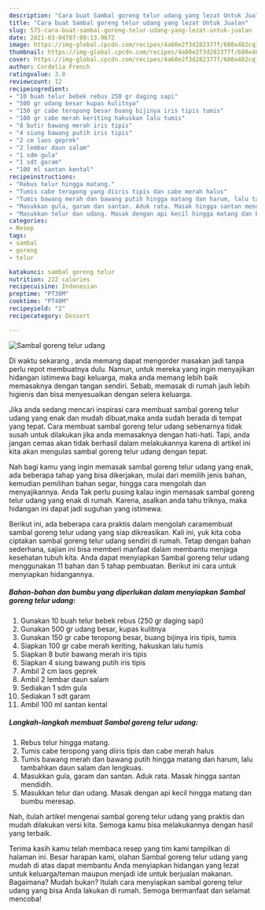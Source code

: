 ```yaml
---
description: "Cara buat Sambal goreng telur udang yang lezat Untuk Jualan"
title: "Cara buat Sambal goreng telur udang yang lezat Untuk Jualan"
slug: 575-cara-buat-sambal-goreng-telur-udang-yang-lezat-untuk-jualan
date: 2021-03-04T07:09:13.967Z
image: https://img-global.cpcdn.com/recipes/4a60e2f3d282377f/680x482cq70/sambal-goreng-telur-udang-foto-resep-utama.jpg
thumbnail: https://img-global.cpcdn.com/recipes/4a60e2f3d282377f/680x482cq70/sambal-goreng-telur-udang-foto-resep-utama.jpg
cover: https://img-global.cpcdn.com/recipes/4a60e2f3d282377f/680x482cq70/sambal-goreng-telur-udang-foto-resep-utama.jpg
author: Cordelia French
ratingvalue: 3.8
reviewcount: 12
recipeingredient:
- "10 buah telur bebek rebus 250 gr daging sapi"
- "500 gr udang besar kupas kulitnya"
- "150 gr cabe teropong besar buang bijinya iris tipis tumis"
- "100 gr cabe merah keriting hakuskan lalu tumis"
- "8 butir bawang merah iris tipis"
- "4 siung bawang putih iris tipis"
- "2 cm laos geprek"
- "2 lembar daun salam"
- "1 sdm gula"
- "1 sdt garam"
- "100 ml santan kental"
recipeinstructions:
- "Rebus telur hingga matang."
- "Tumis cabe teropong yang diiris tipis dan cabe merah halus"
- "Tumis bawang merah dan bawang putih hingga matang dan harum, lalu tambahkan daun salam dan lengkuas."
- "Masukkan gula, garam dan santan. Aduk rata. Masak hingga santan mendidih."
- "Masukkan telur dan udang. Masak dengan api kecil hingga matang dan bumbu meresap."
categories:
- Resep
tags:
- sambal
- goreng
- telur

katakunci: sambal goreng telur 
nutrition: 222 calories
recipecuisine: Indonesian
preptime: "PT30M"
cooktime: "PT40M"
recipeyield: "2"
recipecategory: Dessert

---
```



![Sambal goreng telur udang](https://img-global.cpcdn.com/recipes/4a60e2f3d282377f/680x482cq70/sambal-goreng-telur-udang-foto-resep-utama.jpg)

Di waktu  sekarang , anda memang dapat mengorder masakan jadi tanpa perlu repot membuatnya dulu. Namun, untuk mereka yang ingin menyajikan hidangan istimewa bagi keluarga, maka anda memang lebih baik memasaknya dengan tangan sendiri. Sebab, memasak di rumah jauh lebih higienis dan bisa menyesuaikan dengan selera keluarga.

Jika anda sedang mencari inspirasi cara membuat sambal goreng telur udang yang enak dan mudah dibuat,maka anda sudah berada di tempat yang tepat. Cara membuat sambal goreng telur udang  sebenarnya tidak susah untuk dilakukan jika anda memasaknya dengan hati-hati. Tapi, anda jangan cemas akan tidak berhasil dalam melakukannya 
karena di artikel ini kita akan mengulas sambal goreng telur udang dengan tepat.  



Nah bagi kamu yang ingin memasak sambal goreng telur udang yang enak, ada beberapa tahap yang bisa dikerjakan, mulai dari memilih jenis bahan, kemudian pemilihan bahan segar, hingga cara mengolah dan menyajikannya. Anda Tak perlu pusing kalau ingin memasak sambal goreng telur udang yang enak di rumah. Karena, asalkan anda  tahu triknya, maka hidangan ini dapat jadi suguhan yang istimewa.

Berikut ini, ada beberapa cara praktis  dalam mengolah caramembuat sambal goreng telur udang yang siap dikreasikan. Kali ini, yuk kita coba ciptakan sambal goreng telur udang sendiri di rumah. Tetap dengan bahan sederhana, sajian ini bisa memberi manfaat dalam membantu menjaga kesehatan tubuh kita. Anda dapat menyiapkan Sambal goreng telur udang menggunakan 11 bahan dan 5 tahap pembuatan. Berikut ini cara untuk menyiapkan hidangannya.

<!--inarticleads1-->

##### Bahan-bahan dan bumbu yang diperlukan dalam menyiapkan Sambal goreng telur udang:

1. Gunakan 10 buah telur bebek rebus (250 gr daging sapi)
1. Gunakan 500 gr udang besar, kupas kulitnya
1. Gunakan 150 gr cabe teropong besar, buang bijinya iris tipis, tumis
1. Siapkan 100 gr cabe merah keriting, hakuskan lalu tumis
1. Siapkan 8 butir bawang merah iris tipis
1. Siapkan 4 siung bawang putih iris tipis
1. Ambil 2 cm laos geprek
1. Ambil 2 lembar daun salam
1. Sediakan 1 sdm gula
1. Sediakan 1 sdt garam
1. Ambil 100 ml santan kental




<!--inarticleads2-->

##### Langkah-langkah membuat Sambal goreng telur udang:

1. Rebus telur hingga matang.
1. Tumis cabe teropong yang diiris tipis dan cabe merah halus
1. Tumis bawang merah dan bawang putih hingga matang dan harum, lalu tambahkan daun salam dan lengkuas.
1. Masukkan gula, garam dan santan. Aduk rata. Masak hingga santan mendidih.
1. Masukkan telur dan udang. Masak dengan api kecil hingga matang dan bumbu meresap.




Nah, itulah artikel mengenai  sambal goreng telur udang  yang praktis dan mudah dilakukan versi kita. Semoga kamu bisa melakukannya dengan hasil yang terbaik. 

Terima kasih kamu telah membaca resep yang tim kami tampilkan di halaman ini. Besar harapan kami, olahan  Sambal goreng telur udang yang mudah di atas dapat membantu Anda menyiapkan hidangan yang lezat untuk keluarga/teman maupun menjadi ide untuk berjualan makanan. Bagaimana? Mudah bukan? Itulah cara menyiapkan sambal goreng telur udang yang bisa Anda lakukan di rumah. Semoga bermanfaat dan selamat mencoba!

